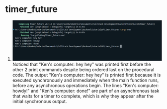 # timer_future
1. ![alt text](image.png)
Noticed that "Ken's computer: hey hey" was printed first before the other 2 print commands despite being ordered last on the procedural code. 
The output "Ken's computer: hey hey" is printed first because it is executed synchronously and immediately when the main function runs, before any asynchronous operations begin. The lines "Ken's computer: howdy!" and "Ken's computer: done!" are part of an asynchronous task that waits for a timer to complete, which is why they appear after the initial synchronous output.